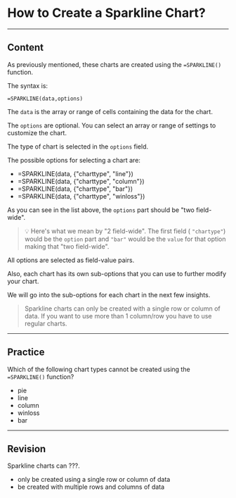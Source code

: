 ﻿---
author: Stefan-Stojanovic

type: normal

category: how to

---

# How to Create a Sparkline Chart?

---
## Content

As previously mentioned, these charts are created using the `=SPARKLINE()` function.

The syntax is:

```plain-text
=SPARKLINE(data,options)
```

The `data` is the array or range of cells containing the data for the chart.

The `options` are optional. You can select an array or range of settings to customize the chart.

The type of chart is selected in the `options` field.

The possible options for selecting a chart are:
 - =SPARKLINE(data, {"charttype", "line"})
 - =SPARKLINE(data, {"charttype", "column"})
 - =SPARKLINE(data, {"charttype", "bar"})
 - =SPARKLINE(data, {"charttype", "winloss"})

As you can see in the list above, the `options` part should be "two field-wide".

> 💡 Here's what we mean by "2 field-wide". The first field ( `"chartype"`) would be the `option` part and `"bar"` would be the `value` for that option making that "two field-wide".

All options are selected as field-value pairs.

Also, each chart has its own sub-options that you can use to further modify your chart.

We will go into the sub-options for each chart in the next few insights.

> Sparkline charts can only be created with a single row or column of data. If you want to use more than 1 column/row you have to use regular charts.

---
## Practice

Which of the following chart types cannot be created using the `=SPARKLINE()` function?

- pie
- line
- column
- winloss
- bar

---
## Revision

Sparkline charts can ???.


- only be created using a single row or column of data
- be created with multiple rows and columns of data
